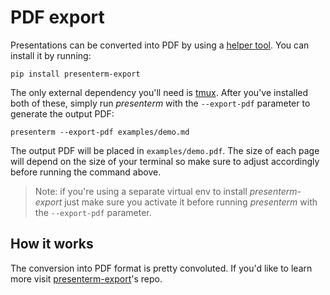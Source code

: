 # PDF export

Presentations can be converted into PDF by using a [helper tool](https://github.com/mfontanini/presenterm-export). You 
can install it by running:

```shell
pip install presenterm-export
```

The only external dependency you'll need is [tmux](https://github.com/tmux/tmux/). After you've installed both of these, 
simply run _presenterm_ with the `--export-pdf` parameter to generate the output PDF:

```shell
presenterm --export-pdf examples/demo.md
```

The output PDF will be placed in `examples/demo.pdf`. The size of each page will depend on the size of your terminal so 
make sure to adjust accordingly before running the command above.

> Note: if you're using a separate virtual env to install _presenterm-export_ just make sure you activate it before 
> running _presenterm_ with the `--export-pdf` parameter.

## How it works

The conversion into PDF format is pretty convoluted. If you'd like to learn more visit 
[presenterm-export](https://github.com/mfontanini/presenterm-export)'s repo.
